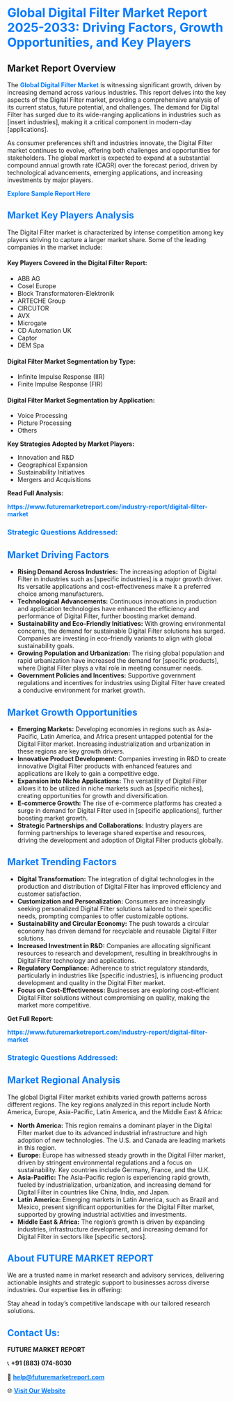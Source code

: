 <h1 style="color: #007BFF;">Global Digital Filter Market Report 2025-2033: Driving Factors, Growth Opportunities, and Key Players</h1>

<section id="overview">
<h2>Market Report Overview</h2>
<p>The <a href="https://www.futuremarketreport.com/industry-report/digital-filter-market" style="color: #007BFF; text-decoration: none;"><strong>Global Digital Filter Market</strong></a> is witnessing significant growth, driven by increasing demand across various industries. This report delves into the key aspects of the Digital Filter market, providing a comprehensive analysis of its current status, future potential, and challenges. The demand for Digital Filter has surged due to its wide-ranging applications in industries such as [insert industries], making it a critical component in modern-day [applications].</p>
<p>As consumer preferences shift and industries innovate, the Digital Filter market continues to evolve, offering both challenges and opportunities for stakeholders. The global market is expected to expand at a substantial compound annual growth rate (CAGR) over the forecast period, driven by technological advancements, emerging applications, and increasing investments by major players.</p>
</section>

<section id="overview">
<p><a href="https://www.futuremarketreport.com/request-sample/reportId=82568" style="color: #007BFF; text-decoration: none;"><strong>Explore Sample Report Here</strong></a></p>
</section>

<section id="key-players">
<h2 style="color: #007BFF;">Market Key Players Analysis</h2>
<p>The Digital Filter market is characterized by intense competition among key players striving to capture a larger market share. Some of the leading companies in the market include:</p>
<h4>Key Players Covered in the Digital Filter Report:</h4>
<ul><li>ABB AG</li><li>Cosel Europe</li><li>Block Transformatoren-Elektronik</li><li>ARTECHE Group</li><li>CIRCUTOR</li><li>AVX</li><li>Microgate</li><li>CD Automation UK</li><li>Captor</li><li>DEM Spa</li></ul>
<h4>Digital Filter Market Segmentation by Type:</h4>
<ul><li>Infinite Impulse Response (IIR)</li><li>Finite Impulse Response (FIR)</li></ul>

<h4>Digital Filter Market Segmentation by Application:</h4>
<ul><li>Voice Processing</li><li>Picture Processing</li><li>Others</li></ul>
<p><strong>Key Strategies Adopted by Market Players:</strong></p>
<ul>
<li>Innovation and R&D</li>
<li>Geographical Expansion</li>
<li>Sustainability Initiatives</li>
<li>Mergers and Acquisitions</li>
</ul>
</section>

<section>
<p><strong>Read Full Analysis: </strong></p><a href="https://www.futuremarketreport.com/industry-report/digital-filter-market" style="color: #007BFF; text-decoration: none;"><strong>https://www.futuremarketreport.com/industry-report/digital-filter-market</strong></a>
<h3 style="color: #007BFF;">Strategic Questions Addressed:</h3>
</section>

<section id="driving-factors">
<h2 style="color: #007BFF;">Market Driving Factors</h2>
<ul>
<li><strong>Rising Demand Across Industries:</strong> The increasing adoption of Digital Filter in industries such as [specific industries] is a major growth driver. Its versatile applications and cost-effectiveness make it a preferred choice among manufacturers.</li>
<li><strong>Technological Advancements:</strong> Continuous innovations in production and application technologies have enhanced the efficiency and performance of Digital Filter, further boosting market demand.</li>
<li><strong>Sustainability and Eco-Friendly Initiatives:</strong> With growing environmental concerns, the demand for sustainable Digital Filter solutions has surged. Companies are investing in eco-friendly variants to align with global sustainability goals.</li>
<li><strong>Growing Population and Urbanization:</strong> The rising global population and rapid urbanization have increased the demand for [specific products], where Digital Filter plays a vital role in meeting consumer needs.</li>
<li><strong>Government Policies and Incentives:</strong> Supportive government regulations and incentives for industries using Digital Filter have created a conducive environment for market growth.</li>
</ul>
</section>

<section id="growth-opportunities">
<h2 style="color: #007BFF;">Market Growth Opportunities</h2>
<ul>
<li><strong>Emerging Markets:</strong> Developing economies in regions such as Asia-Pacific, Latin America, and Africa present untapped potential for the Digital Filter market. Increasing industrialization and urbanization in these regions are key growth drivers.</li>
<li><strong>Innovative Product Development:</strong> Companies investing in R&D to create innovative Digital Filter products with enhanced features and applications are likely to gain a competitive edge.</li>
<li><strong>Expansion into Niche Applications:</strong> The versatility of Digital Filter allows it to be utilized in niche markets such as [specific niches], creating opportunities for growth and diversification.</li>
<li><strong>E-commerce Growth:</strong> The rise of e-commerce platforms has created a surge in demand for Digital Filter used in [specific applications], further boosting market growth.</li>
<li><strong>Strategic Partnerships and Collaborations:</strong> Industry players are forming partnerships to leverage shared expertise and resources, driving the development and adoption of Digital Filter products globally.</li>
</ul>
</section>

<section id="trending-factors">
<h2 style="color: #007BFF;">Market Trending Factors</h2>
<ul>
<li><strong>Digital Transformation:</strong> The integration of digital technologies in the production and distribution of Digital Filter has improved efficiency and customer satisfaction.</li>
<li><strong>Customization and Personalization:</strong> Consumers are increasingly seeking personalized Digital Filter solutions tailored to their specific needs, prompting companies to offer customizable options.</li>
<li><strong>Sustainability and Circular Economy:</strong> The push towards a circular economy has driven demand for recyclable and reusable Digital Filter solutions.</li>
<li><strong>Increased Investment in R&D:</strong> Companies are allocating significant resources to research and development, resulting in breakthroughs in Digital Filter technology and applications.</li>
<li><strong>Regulatory Compliance:</strong> Adherence to strict regulatory standards, particularly in industries like [specific industries], is influencing product development and quality in the Digital Filter market.</li>
<li><strong>Focus on Cost-Effectiveness:</strong> Businesses are exploring cost-efficient Digital Filter solutions without compromising on quality, making the market more competitive.</li>
</ul>
</section>

<section>
<p><strong>Get Full Report: </strong></p><a href="https://www.futuremarketreport.com/industry-report/digital-filter-market" style="color: #007BFF; text-decoration: none;"><strong>https://www.futuremarketreport.com/industry-report/digital-filter-market</strong></a>
<h3 style="color: #007BFF;">Strategic Questions Addressed:</h3>
</section>


<section id="regional-analysis">
<h2 style="color: #007BFF;">Market Regional Analysis</h2>
<p>The global Digital Filter market exhibits varied growth patterns across different regions. The key regions analyzed in this report include North America, Europe, Asia-Pacific, Latin America, and the Middle East & Africa:</p>
<ul>
<li><strong>North America:</strong> This region remains a dominant player in the Digital Filter market due to its advanced industrial infrastructure and high adoption of new technologies. The U.S. and Canada are leading markets in this region.</li>
<li><strong>Europe:</strong> Europe has witnessed steady growth in the Digital Filter market, driven by stringent environmental regulations and a focus on sustainability. Key countries include Germany, France, and the U.K.</li>
<li><strong>Asia-Pacific:</strong> The Asia-Pacific region is experiencing rapid growth, fueled by industrialization, urbanization, and increasing demand for Digital Filter in countries like China, India, and Japan.</li>
<li><strong>Latin America:</strong> Emerging markets in Latin America, such as Brazil and Mexico, present significant opportunities for the Digital Filter market, supported by growing industrial activities and investments.</li>
<li><strong>Middle East & Africa:</strong> The region’s growth is driven by expanding industries, infrastructure development, and increasing demand for Digital Filter in sectors like [specific sectors].</li>
</ul>
</section>

<footer>
<h2 style="color: #007BFF;">About FUTURE MARKET REPORT</h2>
<p>We are a trusted name in market research and advisory services, delivering actionable insights and strategic support to businesses across diverse industries. Our expertise lies in offering:</p>

<p>Stay ahead in today’s competitive landscape with our tailored research solutions.</p>

<h2 style="color: #007BFF;">Contact Us:</h2>
<p><strong>FUTURE MARKET REPORT</strong></p>
<p>📞 <strong>+91 (883) 074-8030</strong></p>
<p>📧 <strong><a href="mailto:help@futuremarketreport.com" style="color: #007BFF;">help@futuremarketreport.com</a></strong></p>
<p>🌐 <strong><a href="https://www.futuremarketreport.com/" style="color: #007BFF;">Visit Our Website</a></strong></p>
</footer>